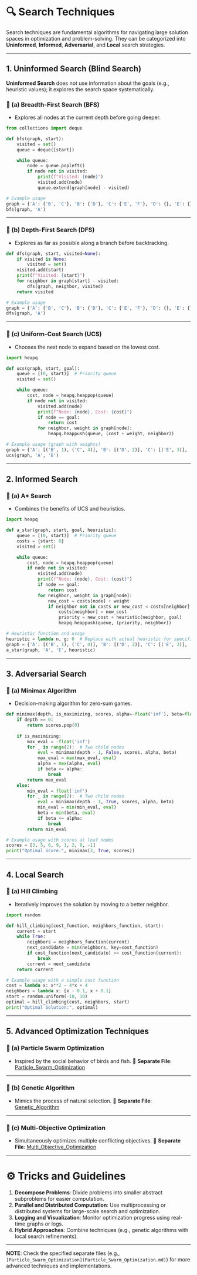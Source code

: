 # 🔍 Search Techniques

Search techniques are fundamental algorithms for navigating large solution spaces in optimization and problem-solving. They can be categorized into **Uninformed**, **Informed**, **Adversarial**, and **Local** search strategies.

---

## 1. **Uninformed Search (Blind Search)**

**Uninformed Search** does not use information about the goals (e.g., heuristic values); it explores the search space systematically.

### 📌 (a) Breadth-First Search (BFS)
- Explores all nodes at the current depth before going deeper.
```python
from collections import deque

def bfs(graph, start):
    visited = set()
    queue = deque([start])

    while queue:
        node = queue.popleft()
        if node not in visited:
            print(f"Visited: {node}")
            visited.add(node)
            queue.extend(graph[node] - visited)

# Example usage
graph = {'A': {'B', 'C'}, 'B': {'D'}, 'C': {'E', 'F'}, 'D': {}, 'E': {}, 'F': {}}
bfs(graph, 'A')
```

---

### 📌 (b) Depth-First Search (DFS)
- Explores as far as possible along a branch before backtracking.
```python
def dfs(graph, start, visited=None):
    if visited is None:
        visited = set()
    visited.add(start)
    print(f"Visited: {start}")
    for neighbor in graph[start] - visited:
        dfs(graph, neighbor, visited)
    return visited

# Example usage
graph = {'A': {'B', 'C'}, 'B': {'D'}, 'C': {'E', 'F'}, 'D': {}, 'E': {}, 'F': {}}
dfs(graph, 'A')
```

---

### 📌 (c) Uniform-Cost Search (UCS)
- Chooses the next node to expand based on the lowest cost.
```python
import heapq

def ucs(graph, start, goal):
    queue = [(0, start)]  # Priority queue
    visited = set()

    while queue:
        cost, node = heapq.heappop(queue)
        if node not in visited:
            visited.add(node)
            print(f"Node: {node}, Cost: {cost}")
            if node == goal:
                return cost
            for neighbor, weight in graph[node]:
                heapq.heappush(queue, (cost + weight, neighbor))

# Example usage (graph with weights)
graph = {'A': [('B', 1), ('C', 4)], 'B': [('D', 2)], 'C': [('E', 3)], 'D': [], 'E': []}
ucs(graph, 'A', 'E')
```

---

## 2. **Informed Search**

### 📌 (a) A* Search
- Combines the benefits of UCS and heuristics.
```python
import heapq

def a_star(graph, start, goal, heuristic):
    queue = [(0, start)]  # Priority queue
    costs = {start: 0}
    visited = set()

    while queue:
        cost, node = heapq.heappop(queue)
        if node not in visited:
            visited.add(node)
            print(f"Node: {node}, Cost: {cost}")
            if node == goal:
                return cost
            for neighbor, weight in graph[node]:
                new_cost = costs[node] + weight
                if neighbor not in costs or new_cost < costs[neighbor]:
                    costs[neighbor] = new_cost
                    priority = new_cost + heuristic(neighbor, goal)
                    heapq.heappush(queue, (priority, neighbor))

# Heuristic function and usage
heuristic = lambda n, g: 0  # Replace with actual heuristic for specific problems
graph = {'A': [('B', 1), ('C', 4)], 'B': [('D', 2)], 'C': [('E', 3)], 'D': [], 'E': []}
a_star(graph, 'A', 'E', heuristic)
```

---

## 3. **Adversarial Search**

### 📌 (a) Minimax Algorithm
- Decision-making algorithm for zero-sum games.
```python
def minimax(depth, is_maximizing, scores, alpha=-float('inf'), beta=float('inf')):
    if depth == 0:
        return scores.pop(0)
    
    if is_maximizing:
        max_eval = -float('inf')
        for _ in range(2):  # Two child nodes
            eval = minimax(depth - 1, False, scores, alpha, beta)
            max_eval = max(max_eval, eval)
            alpha = max(alpha, eval)
            if beta <= alpha:
                break
        return max_eval
    else:
        min_eval = float('inf')
        for _ in range(2):  # Two child nodes
            eval = minimax(depth - 1, True, scores, alpha, beta)
            min_eval = min(min_eval, eval)
            beta = min(beta, eval)
            if beta <= alpha:
                break
        return min_eval

# Example usage with scores at leaf nodes
scores = [3, 5, 6, 9, 1, 2, 0, -1]
print("Optimal Score:", minimax(3, True, scores))
```

---

## 4. **Local Search**

### 📌 (a) Hill Climbing
- Iteratively improves the solution by moving to a better neighbor.
```python
import random

def hill_climbing(cost_function, neighbors_function, start):
    current = start
    while True:
        neighbors = neighbors_function(current)
        next_candidate = min(neighbors, key=cost_function)
        if cost_function(next_candidate) >= cost_function(current):
            break
        current = next_candidate
    return current

# Example usage with a simple cost function
cost = lambda x: x**2 - 4*x + 4
neighbors = lambda x: [x - 0.1, x + 0.1]
start = random.uniform(-10, 10)
optimal = hill_climbing(cost, neighbors, start)
print("Optimal Solution:", optimal)
```

---

## 5. **Advanced Optimization Techniques**

### 📌 (a) Particle Swarm Optimization
- Inspired by the social behavior of birds and fish.
📄 **Separate File**: [Particle_Swarm_Optimization](Particle_Swarm_Optimization.md)

---

### 📌 (b) Genetic Algorithm
- Mimics the process of natural selection.
📄 **Separate File**: [Genetic_Algorithm](Genetic-Algorithm.md)

---

### 📌 (c) Multi-Objective Optimization
- Simultaneously optimizes multiple conflicting objectives.
📄 **Separate File**: [Multi_Objective_Optimization](Multi_Objective_Optimization.md)

---

# ⚙️ Tricks and Guidelines

1. **Decompose Problems**: Divide problems into smaller abstract subproblems for easier computation.
2. **Parallel and Distributed Computation**: Use multiprocessing or distributed systems for large-scale search and optimization.
3. **Logging and Visualization**: Monitor optimization progress using real-time graphs or logs.
4. **Hybrid Approaches**: Combine techniques (e.g., genetic algorithms with local search refinements).

---

**NOTE**: Check the specified separate files (e.g., `[Particle_Swarm_Optimization](Particle_Swarm_Optimization.md)`) for more advanced techniques and implementations.
